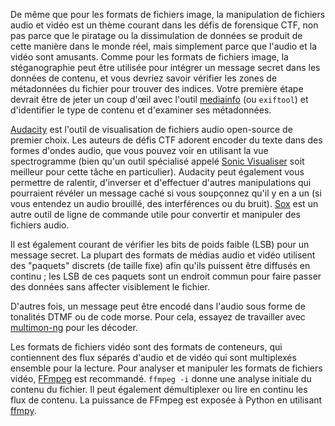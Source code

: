 De même que pour les formats de fichiers image, la manipulation de fichiers audio et vidéo est un thème courant dans les défis de forensique CTF, non pas parce que le piratage ou la dissimulation de données se produit de cette manière dans le monde réel, mais simplement parce que l'audio et la vidéo sont amusants. Comme pour les formats de fichiers image, la stéganographie peut être utilisée pour intégrer un message secret dans les données de contenu, et vous devriez savoir vérifier les zones de métadonnées du fichier pour trouver des indices. Votre première étape devrait être de jeter un coup d'œil avec l'outil [mediainfo](https://mediaarea.net/en/MediaInfo) (ou `exiftool`) et d'identifier le type de contenu et d'examiner ses métadonnées.

[Audacity](http://www.audacityteam.org/) est l'outil de visualisation de fichiers audio open-source de premier choix. Les auteurs de défis CTF adorent encoder du texte dans des formes d'ondes audio, que vous pouvez voir en utilisant la vue spectrogramme (bien qu'un outil spécialisé appelé [Sonic Visualiser](http://www.sonicvisualiser.org/) soit meilleur pour cette tâche en particulier). Audacity peut également vous permettre de ralentir, d'inverser et d'effectuer d'autres manipulations qui pourraient révéler un message caché si vous soupçonnez qu'il y en a un (si vous entendez un audio brouillé, des interférences ou du bruit). [Sox](http://sox.sourceforge.net/) est un autre outil de ligne de commande utile pour convertir et manipuler des fichiers audio.

Il est également courant de vérifier les bits de poids faible (LSB) pour un message secret. La plupart des formats de médias audio et vidéo utilisent des "paquets" discrets (de taille fixe) afin qu'ils puissent être diffusés en continu ; les LSB de ces paquets sont un endroit commun pour faire passer des données sans affecter visiblement le fichier.

D'autres fois, un message peut être encodé dans l'audio sous forme de tonalités DTMF ou de code morse. Pour cela, essayez de travailler avec [multimon-ng](http://tools.kali.org/wireless-attacks/multimon-ng) pour les décoder.

Les formats de fichiers vidéo sont des formats de conteneurs, qui contiennent des flux séparés d'audio et de vidéo qui sont multiplexés ensemble pour la lecture. Pour analyser et manipuler les formats de fichiers vidéo, [FFmpeg](http://ffmpeg.org/) est recommandé. `ffmpeg -i` donne une analyse initiale du contenu du fichier. Il peut également démultiplexer ou lire en continu les flux de contenu. La puissance de FFmpeg est exposée à Python en utilisant [ffmpy](http://ffmpy.readthedocs.io/en/latest/examples.html).

